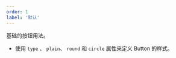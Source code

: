 ```yaml
---
order: 1
label: '默认'
---
```


基础的按钮用法。

- 使用 `type` 、 `plain`、 `round` 和 `circle` 属性来定义 Button 的样式。
